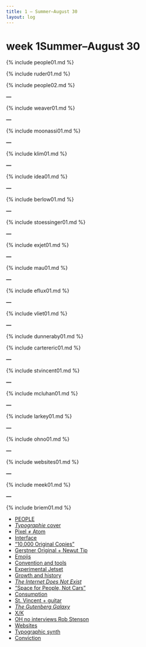```yaml
---
title: 1 — Summer–August 30
layout: log
---
```


# <span id="title">week 1</span><span id="date">Summer–August 30</span>

{% include people01.md %}

{% include ruder01.md %}

{% include people02.md %}

**—**

{% include weaver01.md %}

**—**

{% include moonassi01.md %}

**—**

{% include klim01.md %}

**—**

{% include idea01.md %}

**—**

{% include berlow01.md %}

**—**

{% include stoessinger01.md %}

**—**

{% include exjet01.md %}

**—**

{% include mau01.md %}

**—**

{% include eflux01.md %}

**—**

{% include vliet01.md %}

**—**

{% include dunneraby01.md %}

{% include cartereric01.md %}

**—**

{% include stvincent01.md %}

**—**

{% include mcluhan01.md %}

**—**

{% include larkey01.md %}

**—**

{% include ohno01.md %}

**—**

{% include websites01.md %}

**—**

{% include meek01.md %}

**—**

{% include briem01.md %}

<nav>
  <ul>
    <li><a href="#people01">PEOPLE</a></li>
    <li><a href="#ruder01"><i>Typographie</i> cover</a></li>
    <li><a href="#weaver01">Pixel ≠ Atom</a></li>
    <li><a href="#moonassi01">Interface</a></li>
    <li><a href="#klim01">“10,000 Original Copies”</a></li>
    <li><a href="#idea01">Gerstner Original + Newut Tip</a></li>
    <li><a href="#berlow01">Emojis</a></li>
    <li><a href="#stoessinger01">Convention and tools</a></li>
    <li><a href="#exjet01">Experimental Jetset</a></li>
    <li><a href="#mau01">Growth and history</a></li>
    <li><a href="#eflux01"><i>The Internet Does Not Exist</i></a></li>
    <li><a href="#vliet01">“Space for People, Not Cars”</a></li>
    <li><a href="#cartereric01">Consumption</a></li>
    <li><a href="#stvincent01">St. Vincent + guitar</a></li>
    <li><a href="#mcluhan01"><i>The Gutenberg Galaxy</i></a></li>
    <li><a href="#larkey01">X/K</a></li>
    <li><a href="#ohno01">OH no interviews Rob Stenson</a></li>
    <li><a href="#websites01">Websites</a></li>
    <li><a href="#meek01">Typographic synth</a></li>
    <li><a href="#briem01">Conviction</a></li>
  </ul>
</nav>
